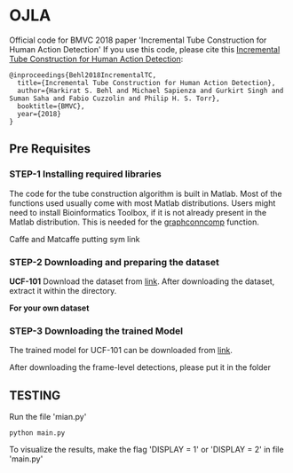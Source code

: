 # OJLA
Official code for BMVC 2018 paper 'Incremental Tube Construction for Human Action Detection'
If you use this code, please cite this [Incremental Tube Construction for Human Action Detection](https://arxiv.org/pdf/1704.01358.pdf):


	@inproceedings{Behl2018IncrementalTC,
	  title={Incremental Tube Construction for Human Action Detection},
	  author={Harkirat S. Behl and Michael Sapienza and Gurkirt Singh and Suman Saha and Fabio Cuzzolin and Philip H. S. Torr},
	  booktitle={BMVC},
	  year={2018}
	}


## Pre Requisites

### STEP-1 Installing required libraries


The code for the tube construction algorithm is built in Matlab. Most of the functions used usually come with most Matlab distributions. Users might need to install Bioinformatics Toolbox, if it is not already present in the Matlab distribution. This is needed for the [graphconncomp](https://uk.mathworks.com/help/bioinfo/ref/graphconncomp.html) function.

Caffe and Matcaffe
putting sym link


### STEP-2 Downloading and preparing the dataset

**UCF-101**
Download the  dataset from [link]().
After downloading the dataset, extract it within the  directory.

**For your own dataset**

### STEP-3 Downloading the trained Model
The trained model for UCF-101 can be downloaded from [link]().

After downloading the frame-level detections, please put it in the folder


## TESTING
Run the file 'mian.py'

	python main.py

To visualize the results, make the flag 'DISPLAY = 1' or 'DISPLAY = 2' in file 'main.py'
